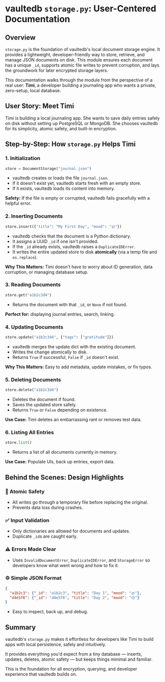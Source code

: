 # vaultedb `storage.py`: User-Centered Documentation

## Overview

`storage.py` is the foundation of vaultedb's local document storage engine. It provides a lightweight, developer-friendly way to store, retrieve, and manage JSON documents on disk. This module ensures each document has a unique `_id`, supports atomic file writes to prevent corruption, and lays the groundwork for later encrypted storage layers.

This documentation walks through the module from the perspective of a real user: **Timi**, a developer building a journaling app who wants a private, zero-setup, local database.

## User Story: Meet Timi

Timi is building a local journaling app. She wants to save daily entries safely on disk without setting up PostgreSQL or MongoDB. She chooses vaultedb for its simplicity, atomic safety, and built-in encryption.

## Step-by-Step: How `storage.py` Helps Timi

### 1. Initialization

```python
store = DocumentStorage("journal.json")
```

* vaultedb creates or loads the file `journal.json`.
* If it doesn't exist yet, vaultedb starts fresh with an empty store.
* If it exists, vaultedb loads its content into memory.

**Safety:** If the file is empty or corrupted, vaultedb fails gracefully with a helpful error.

### 2. Inserting Documents

```python
store.insert({"title": "My First Day", "mood": "🌞"})
```

* vaultedb checks that the document is a Python dictionary.
* It assigns a UUID `_id` if one isn't provided.
* If the `_id` already exists, vaultedb raises a `DuplicateIDError`.
* It writes the entire updated store to disk **atomically** (via a temp file and `os.replace`).

**Why This Matters:** Timi doesn't have to worry about ID generation, data corruption, or managing database setup.

### 3. Reading Documents

```python
store.get("a1b2c3d4")
```

* Returns the document with that `_id`, or `None` if not found.

**Perfect for:** displaying journal entries, search, linking.

### 4. Updating Documents

```python
store.update("a1b2c3d4", {"tags": ["gratitude"]})
```

* vaultedb merges the update dict with the existing document.
* Writes the change atomically to disk.
* Returns `True` if successful, `False` if `_id` doesn't exist.

**Why This Matters:** Easy to add metadata, update mistakes, or fix typos.

### 5. Deleting Documents

```python
store.delete("a1b2c3d4")
```

* Deletes the document if found.
* Saves the updated store safely.
* Returns `True` or `False` depending on existence.

**Use Case:** Timi deletes an embarrassing rant or removes test data.

### 6. Listing All Entries

```python
store.list()
```

* Returns a list of all documents currently in memory.

**Use Case:** Populate UIs, back up entries, export data.

## Behind the Scenes: Design Highlights

### 🔐 Atomic Safety
* All writes go through a temporary file before replacing the original.
* Prevents data loss during crashes.

### ✅ Input Validation
* Only dictionaries are allowed for documents and updates.
* Duplicate `_id`s are caught early.

### ⚠️ Errors Made Clear
* Uses `InvalidDocumentError`, `DuplicateIDError`, and `StorageError` so developers know what went wrong and how to fix it.

### ⚙️ Simple JSON Format

```json
{
  "a1b2c3": {"_id": "a1b2c3", "title": "Day 1", "mood": "🌞"},
  "d4e5f6": {"_id": "d4e5f6", "title": "Day 2", "mood": "😔"}
}
```

* Easy to inspect, back up, and debug.

## Summary

vaultedb's `storage.py` makes it effortless for developers like Timi to build apps with local persistence, safely and intuitively.

It provides everything you'd expect from a tiny database — inserts, updates, deletes, atomic safety — but keeps things minimal and familiar.

This is the foundation for all encryption, querying, and developer experience that vaultedb builds on.